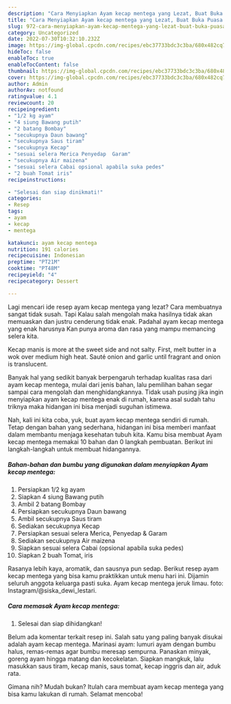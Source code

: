 ```yaml
---
description: "Cara Menyiapkan Ayam kecap mentega yang Lezat, Buat Buka Puasa Enak"
title: "Cara Menyiapkan Ayam kecap mentega yang Lezat, Buat Buka Puasa Enak"
slug: 972-cara-menyiapkan-ayam-kecap-mentega-yang-lezat-buat-buka-puasa-enak
category: Uncategorized
date: 2022-07-30T10:32:10.232Z
image: https://img-global.cpcdn.com/recipes/ebc37733bdc3c3ba/680x482cq70/ayam-kecap-mentega-foto-resep-utama.jpg
hideToc: false
enableToc: true
enableTocContent: false
thumbnail: https://img-global.cpcdn.com/recipes/ebc37733bdc3c3ba/680x482cq70/ayam-kecap-mentega-foto-resep-utama.jpg
cover: https://img-global.cpcdn.com/recipes/ebc37733bdc3c3ba/680x482cq70/ayam-kecap-mentega-foto-resep-utama.jpg
author: Admin
authorAv: notfound
ratingvalue: 4.1
reviewcount: 20
recipeingredient:
- "1/2 kg ayam"
- "4 siung Bawang putih"
- "2 batang Bombay"
- "secukupnya Daun bawang"
- "secukupnya Saus tiram"
- "secukupnya Kecap"
- "sesuai selera Merica Penyedap  Garam"
- "secukupnya Air maizena"
- "sesuai selera Cabai opsional apabila suka pedes"
- "2 buah Tomat iris"
recipeinstructions:

- "Selesai dan siap dinikmati!"
categories:
- Resep
tags:
- ayam
- kecap
- mentega

katakunci: ayam kecap mentega 
nutrition: 191 calories
recipecuisine: Indonesian
preptime: "PT21M"
cooktime: "PT48M"
recipeyield: "4"
recipecategory: Dessert

---
```



Lagi mencari ide resep ayam kecap mentega yang lezat? Cara membuatnya sangat tidak susah. Tapi Kalau salah mengolah maka hasilnya tidak akan memuaskan dan justru cenderung tidak enak. Padahal ayam kecap mentega yang enak harusnya Kan punya aroma dan rasa yang mampu memancing selera kita.


Kecap manis is more at the sweet side and not salty. First, melt butter in a wok over medium high heat. Sauté onion and garlic until fragrant and onion is translucent.

Banyak hal yang sedikit banyak berpengaruh terhadap kualitas rasa dari ayam kecap mentega, mulai dari jenis bahan, lalu pemilihan bahan segar sampai cara mengolah dan menghidangkannya. Tidak usah pusing jika ingin menyiapkan ayam kecap mentega enak di rumah, karena asal sudah tahu triknya maka hidangan ini bisa menjadi suguhan istimewa.


Nah, kali ini kita coba, yuk, buat ayam kecap mentega sendiri di rumah. Tetap dengan bahan yang sederhana, hidangan ini bisa memberi manfaat dalam membantu menjaga kesehatan tubuh kita. Kamu bisa membuat Ayam kecap mentega memakai 10 bahan dan 0 langkah pembuatan. Berikut ini langkah-langkah untuk membuat hidangannya.

<!--inarticleads1-->

##### Bahan-bahan dan bumbu yang digunakan dalam menyiapkan Ayam kecap mentega:

1. Persiapkan 1/2 kg ayam
1. Siapkan 4 siung Bawang putih
1. Ambil 2 batang Bombay
1. Persiapkan secukupnya Daun bawang
1. Ambil secukupnya Saus tiram
1. Sediakan secukupnya Kecap
1. Persiapkan sesuai selera Merica, Penyedap &amp; Garam
1. Sediakan secukupnya Air maizena
1. Siapkan sesuai selera Cabai (opsional apabila suka pedes)
1. Siapkan 2 buah Tomat, iris


Rasanya lebih kaya, aromatik, dan sausnya pun sedap. Berikut resep ayam kecap mentega yang bisa kamu praktikkan untuk menu hari ini. Dijamin seluruh anggota keluarga pasti suka. Ayam kecap mentega jeruk limau. foto: Instagram/@siska_dewi_lestari. 

<!--inarticleads2-->

##### Cara memasak Ayam kecap mentega:


1. Selesai dan siap dihidangkan!

Belum ada komentar terkait resep ini. Salah satu yang paling banyak disukai adalah ayam kecap mentega. Marinasi ayam: lumuri ayam dengan bumbu halus, remas-remas agar bumbu meresap sempurna. Panaskan minyak, goreng ayam hingga matang dan kecokelatan. Siapkan mangkuk, lalu masukkan saus tiram, kecap manis, saus tomat, kecap inggris dan air, aduk rata. 

Gimana nih? Mudah bukan? Itulah cara membuat ayam kecap mentega yang bisa kamu lakukan di rumah. Selamat mencoba!
